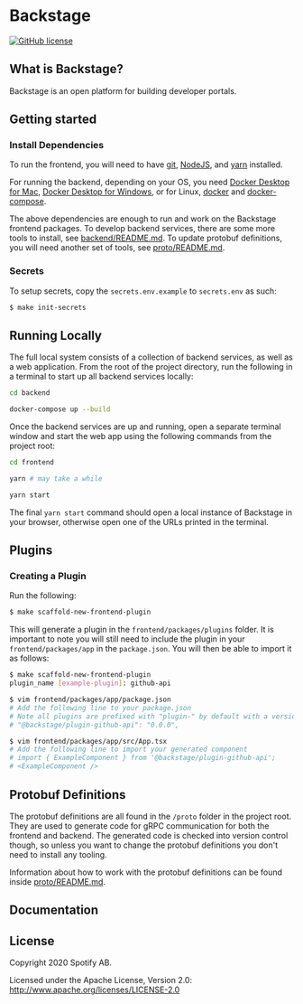 # Backstage

[![GitHub license](https://img.shields.io/github/license/spotify/backstage.svg)](./LICENSE)

## What is Backstage?

Backstage is an open platform for building developer portals.

## Getting started

### Install Dependencies

To run the frontend, you will need to have [git](https://git-scm.com/book/en/v2/Getting-Started-Installing-Git), [NodeJS](https://nodejs.org/en/download/), and [yarn](https://classic.yarnpkg.com/en/docs/install#mac-stable) installed.

For running the backend, depending on your OS, you need [Docker Desktop for Mac](https://docs.docker.com/docker-for-mac/install/), [Docker Desktop for Windows](https://docs.docker.com/docker-for-windows/install/), or for Linux, [docker](https://docs.docker.com/install/) and [docker-compose](https://docs.docker.com/compose/install/#install-compose-on-linux-systems).

The above dependencies are enough to run and work on the Backstage frontend packages. To develop backend services, there are some more tools to install, see [backend/README.md](backend/README.md). To update protobuf definitions, you will need another set of tools, see [proto/README.md](proto/README.md).

### Secrets

To setup secrets, copy the `secrets.env.example` to `secrets.env` as such:

```bash
$ make init-secrets
```

## Running Locally

The full local system consists of a collection of backend services, as well as a web application. From the root of the project directory, run the following in a terminal to start up all backend services locally:

```bash
cd backend

docker-compose up --build
```

Once the backend services are up and running, open a separate terminal window and start the web app using the following commands from the project root:

```bash
cd frontend

yarn # may take a while

yarn start
```

The final `yarn start` command should open a local instance of Backstage in your browser, otherwise open one of the URLs printed in the terminal.

## Plugins

### Creating a Plugin

Run the following:

```bash
$ make scaffold-new-frontend-plugin
```

This will generate a plugin in the `frontend/packages/plugins` folder. It is important to note you will still need to include the plugin in your `frontend/packages/app` in the `package.json`. You will then be able to import it as follows:

```bash
$ make scaffold-new-frontend-plugin
plugin_name [example-plugin]: github-api

$ vim frontend/packages/app/package.json
# Add the following line to your package.json
# Note all plugins are prefixed with "plugin-" by default with a version number of "0.0.0"
# "@backstage/plugin-github-api": "0.0.0",

$ vim frontend/packages/app/src/App.tsx
# Add the following line to import your generated component
# import { ExampleComponent } from '@backstage/plugin-github-api';
# <ExampleComponent />
```

## Protobuf Definitions

The protobuf definitions are all found in the `/proto` folder in the project root. They are used to generate code for gRPC communication for both the frontend and backend. The generated code is checked into version control though, so unless you want to change the protobuf definitions you don't need to install any tooling.

Information about how to work with the protobuf definitions can be found inside [proto/README.md](proto/README.md).

## Documentation

## License

Copyright 2020 Spotify AB.

Licensed under the Apache License, Version 2.0: http://www.apache.org/licenses/LICENSE-2.0
